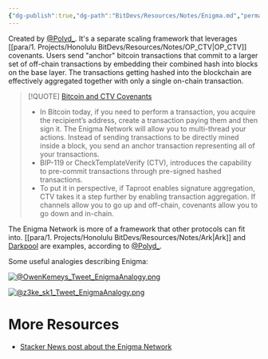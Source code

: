```yaml
---
{"dg-publish":true,"dg-path":"BitDevs/Resources/Notes/Enigma.md","permalink":"/bit-devs/resources/notes/enigma/","title":"Enigma","noteIcon":"3","created":"2023-05-24T21:04:53.112-10:00","updated":"2023-05-29T15:57:37.503-10:00"}
---
```




Created by [@Polyd_](https://twitter.com/Polyd_). It's a separate scaling framework that leverages [[para/1. Projects/Honolulu BitDevs/Resources/Notes/OP_CTV\|OP_CTV]] covenants. Users send "anchor" bitcoin transactions that commit to a larger set of off-chain transactions by embedding their combined hash into blocks on the base layer. The transactions getting hashed into the blockchain are effectively aggregated together with only a single on-chain transaction.

> [!QUOTE] [Bitcoin and CTV Covenants](https://app.sigle.io/polydeuces.id.stx/bo-iHio5_4iTlvWwXwZ9l)
> - In Bitcoin today, if you need to perform a transaction, you acquire the recipient’s address, create a transaction paying them and then sign it. The Enigma Network will allow you to multi-thread your actions. Instead of sending transactions to be directly mined inside a block, you send an anchor transaction representing all of your transactions.
> - BIP-119 or CheckTemplateVerify (CTV), introduces the capability to pre-commit transactions through pre-signed hashed transactions.
> - To put it in perspective, if Taproot enables signature aggregation, CTV takes it a step further by enabling transaction aggregation. If channels allow you to go up and off-chain, covenants allow you to go down and in-chain.

The Enigma Network is more of a framework that other protocols can fit into. [[para/1. Projects/Honolulu BitDevs/Resources/Notes/Ark\|Ark]] and [Darkpool](https://www.nobsbitcoin.com/darkpool-tarpit/) are examples, according to [@Polyd_](https://twitter.com/Polyd_/status/1661654154962427904?s=20).

Some useful analogies describing Enigma:

[![@OwenKemeys_Tweet_EnigmaAnalogy.png](/img/user/para/artifacts/@OwenKemeys_Tweet_EnigmaAnalogy.png)](https://twitter.com/OwenKemeys/status/1657445153273946119)

[![@z3ke_sk1_Tweet_EnigmaAnalogy.png](/img/user/para/artifacts/@z3ke_sk1_Tweet_EnigmaAnalogy.png)](https://twitter.com/z3ke_sk1/status/1658152242875170818)

# More Resources
- [Stacker News post about the Enigma Network](https://stacker.news/items/178371)